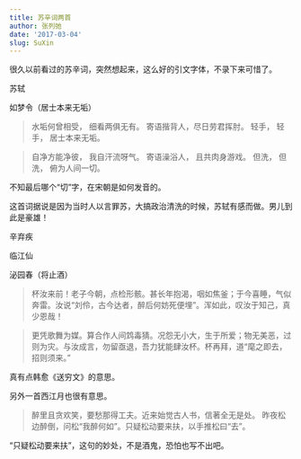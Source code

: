 ```yaml
---
title: 苏辛词两首
author: 张列弛
date: '2017-03-04'
slug: SuXin
---
```


很久以前看过的苏辛词，突然想起来，这么好的引文字体，不录下来可惜了。

苏轼

如梦令（居士本来无垢）

> 水垢何曾相受，
细看两俱无有。
寄语揩背人，尽日劳君挥肘。
轻手，
轻手，
居士本来无垢。


> 自净方能净彼，
我自汗流呀气。
寄语澡浴人，
且共肉身游戏。
但洗，
但洗，
俯为人间一切。

不知最后哪个“切”字，在宋朝是如何发音的。

这首词据说是因为当时人以言罪苏，大搞政治清洗的时候，苏轼有感而做。男儿到此是豪雄！


辛弃疾

临江仙

泌园春（将止酒）

> 杯汝来前！老子今朝，点检形骸。甚长年抱渴，咽如焦釜；于今喜睡，气似奔雷。汝说“刘伶，古今达者，醉后何妨死便埋”。浑如此，叹汝于知己，真少恩哉！


> 更凭歌舞为媒。算合作人间鸩毒猜。况怨无小大，生于所爱；物无美恶，过则为灾。与汝成言，勿留亟退，吾力犹能肆汝杯。杯再拜，道“麾之即去，招则须来。”

真有点韩愈《送穷文》的意思。

另外一首西江月也很有意思。

> 醉里且贪欢笑，要愁那得工夫。近来始觉古人书，信著全无是处。
昨夜松边醉倒，问松“我醉何如”。只疑松动要来扶，以手推松曰“去”。

“只疑松动要来扶”，这句的妙处，不是酒鬼，恐怕也写不出吧。


